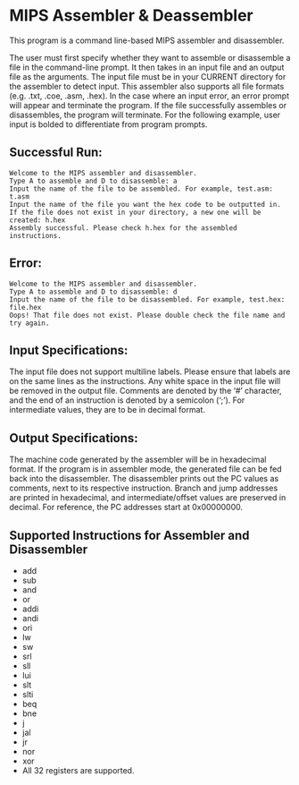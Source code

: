 # MIPS Assembler & Deassembler

This program is a command line-based MIPS assembler and disassembler.

The user must first specify whether they want to assemble or disassemble a file in the command-line prompt. It then takes in an input file and an output file as the arguments. The input file must be in your CURRENT directory for the assembler to detect input. This assembler also supports all file formats (e.g. .txt, .coe, .asm, .hex).
In the case where an input error, an error prompt will appear and terminate the program. If the file successfully assembles or disassembles, the program will terminate. For the following example, user input is bolded to differentiate from program prompts.

## Successful Run:
```
Welcome to the MIPS assembler and disassembler. 
Type A to assemble and D to disassemble: a 
Input the name of the file to be assembled. For example, test.asm: t.asm 
Input the name of the file you want the hex code to be outputted in. If the file does not exist in your directory, a new one will be created: h.hex 
Assembly successful. Please check h.hex for the assembled instructions.
```

## Error:
```
Welcome to the MIPS assembler and disassembler. 
Type A to assemble and D to disassemble: d 
Input the name of the file to be disassembled. For example, test.hex: file.hex 
Oops! That file does not exist. Please double check the file name and try again.
```

## Input Specifications:
The input file does not support multiline labels. Please ensure that labels are on the same lines as the instructions. Any white space in the input file will be removed in the output file. Comments are denoted by the ‘#’ character, and the end of an instruction is denoted by a semicolon (‘;’). For intermediate values, they are to be in decimal format.

## Output Specifications:
The machine code generated by the assembler will be in hexadecimal format. If the program is in assembler mode, the generated file can be fed back into the disassembler. The disassembler prints out the PC values as comments, next to its respective instruction. Branch and jump addresses are printed in hexadecimal, and intermediate/offset values are preserved in decimal. For reference, the PC addresses start at 0x00000000. 

## Supported Instructions for Assembler and Disassembler
- add
- sub
- and
- or
- addi
- andi
- ori
- lw
- sw
- srl
- sll
- lui
- slt
- slti
- beq
- bne
- j
- jal
- jr
- nor
- xor
- All 32 registers are supported.

